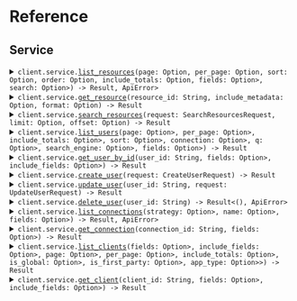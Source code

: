# Reference
## Service
<details><summary><code>client.service.<a href="/src/api/resources/service/client.rs">list_resources</a>(page: Option<i64>, per_page: Option<i64>, sort: Option<String>, order: Option<String>, include_totals: Option<bool>, fields: Option<Option<String>>, search: Option<Option<String>>) -> Result<Vec<Resource>, ApiError></code></summary>
<dl>
<dd>

#### 📝 Description

<dl>
<dd>

<dl>
<dd>

List resources with pagination
</dd>
</dl>
</dd>
</dl>

#### 🔌 Usage

<dl>
<dd>

<dl>
<dd>

```rust
use seed_client_side_params::prelude::*;

#[tokio::main]
async fn main() {
    let config = ClientConfig {
        token: Some("<token>".to_string()),
        ..Default::default()
    };
    let client = ClientSideParamsClient::new(config).expect("Failed to build client");
    client
        .service
        .list_resources(
            &ListResourcesQueryRequest {
                page: 1,
                per_page: 1,
                sort: "created_at".to_string(),
                order: "desc".to_string(),
                include_totals: true,
                fields: Some("fields".to_string()),
                search: Some("search".to_string()),
            },
            None,
        )
        .await;
}
```
</dd>
</dl>
</dd>
</dl>

#### ⚙️ Parameters

<dl>
<dd>

<dl>
<dd>

**page:** `i64` — Zero-indexed page number
    
</dd>
</dl>

<dl>
<dd>

**per_page:** `i64` — Number of items per page
    
</dd>
</dl>

<dl>
<dd>

**sort:** `String` — Sort field
    
</dd>
</dl>

<dl>
<dd>

**order:** `String` — Sort order (asc or desc)
    
</dd>
</dl>

<dl>
<dd>

**include_totals:** `bool` — Whether to include total count
    
</dd>
</dl>

<dl>
<dd>

**fields:** `Option<String>` — Comma-separated list of fields to include
    
</dd>
</dl>

<dl>
<dd>

**search:** `Option<String>` — Search query
    
</dd>
</dl>
</dd>
</dl>


</dd>
</dl>
</details>

<details><summary><code>client.service.<a href="/src/api/resources/service/client.rs">get_resource</a>(resource_id: String, include_metadata: Option<bool>, format: Option<String>) -> Result<Resource, ApiError></code></summary>
<dl>
<dd>

#### 📝 Description

<dl>
<dd>

<dl>
<dd>

Get a single resource
</dd>
</dl>
</dd>
</dl>

#### 🔌 Usage

<dl>
<dd>

<dl>
<dd>

```rust
use seed_client_side_params::prelude::*;

#[tokio::main]
async fn main() {
    let config = ClientConfig {
        token: Some("<token>".to_string()),
        ..Default::default()
    };
    let client = ClientSideParamsClient::new(config).expect("Failed to build client");
    client
        .service
        .get_resource(
            &"resourceId".to_string(),
            &GetResourceQueryRequest {
                include_metadata: true,
                format: "json".to_string(),
            },
            None,
        )
        .await;
}
```
</dd>
</dl>
</dd>
</dl>

#### ⚙️ Parameters

<dl>
<dd>

<dl>
<dd>

**resource_id:** `String` 
    
</dd>
</dl>

<dl>
<dd>

**include_metadata:** `bool` — Include metadata in response
    
</dd>
</dl>

<dl>
<dd>

**format:** `String` — Response format
    
</dd>
</dl>
</dd>
</dl>


</dd>
</dl>
</details>

<details><summary><code>client.service.<a href="/src/api/resources/service/client.rs">search_resources</a>(request: SearchResourcesRequest, limit: Option<i64>, offset: Option<i64>) -> Result<SearchResponse, ApiError></code></summary>
<dl>
<dd>

#### 📝 Description

<dl>
<dd>

<dl>
<dd>

Search resources with complex parameters
</dd>
</dl>
</dd>
</dl>

#### 🔌 Usage

<dl>
<dd>

<dl>
<dd>

```rust
use seed_client_side_params::prelude::*;

#[tokio::main]
async fn main() {
    let config = ClientConfig {
        token: Some("<token>".to_string()),
        ..Default::default()
    };
    let client = ClientSideParamsClient::new(config).expect("Failed to build client");
    client
        .service
        .search_resources(
            &SearchResourcesRequest {
                limit: 1,
                offset: 1,
                query: Some("query".to_string()),
                filters: Some(HashMap::from([(
                    "filters".to_string(),
                    serde_json::json!({"key":"value"}),
                )])),
            },
            None,
        )
        .await;
}
```
</dd>
</dl>
</dd>
</dl>

#### ⚙️ Parameters

<dl>
<dd>

<dl>
<dd>

**query:** `Option<String>` — Search query text
    
</dd>
</dl>

<dl>
<dd>

**filters:** `Option<std::collections::HashMap<String, serde_json::Value>>` 
    
</dd>
</dl>

<dl>
<dd>

**limit:** `i64` — Maximum results to return
    
</dd>
</dl>

<dl>
<dd>

**offset:** `i64` — Offset for pagination
    
</dd>
</dl>
</dd>
</dl>


</dd>
</dl>
</details>

<details><summary><code>client.service.<a href="/src/api/resources/service/client.rs">list_users</a>(page: Option<Option<i64>>, per_page: Option<Option<i64>>, include_totals: Option<Option<bool>>, sort: Option<Option<String>>, connection: Option<Option<String>>, q: Option<Option<String>>, search_engine: Option<Option<String>>, fields: Option<Option<String>>) -> Result<PaginatedUserResponse, ApiError></code></summary>
<dl>
<dd>

#### 📝 Description

<dl>
<dd>

<dl>
<dd>

List or search for users
</dd>
</dl>
</dd>
</dl>

#### 🔌 Usage

<dl>
<dd>

<dl>
<dd>

```rust
use seed_client_side_params::prelude::*;

#[tokio::main]
async fn main() {
    let config = ClientConfig {
        token: Some("<token>".to_string()),
        ..Default::default()
    };
    let client = ClientSideParamsClient::new(config).expect("Failed to build client");
    client
        .service
        .list_users(
            &ListUsersQueryRequest {
                page: Some(1),
                per_page: Some(1),
                include_totals: Some(true),
                sort: Some("sort".to_string()),
                connection: Some("connection".to_string()),
                q: Some("q".to_string()),
                search_engine: Some("search_engine".to_string()),
                fields: Some("fields".to_string()),
            },
            None,
        )
        .await;
}
```
</dd>
</dl>
</dd>
</dl>

#### ⚙️ Parameters

<dl>
<dd>

<dl>
<dd>

**page:** `Option<i64>` — Page index of the results to return. First page is 0.
    
</dd>
</dl>

<dl>
<dd>

**per_page:** `Option<i64>` — Number of results per page.
    
</dd>
</dl>

<dl>
<dd>

**include_totals:** `Option<bool>` — Return results inside an object that contains the total result count (true) or as a direct array of results (false, default).
    
</dd>
</dl>

<dl>
<dd>

**sort:** `Option<String>` — Field to sort by. Use field:order where order is 1 for ascending and -1 for descending.
    
</dd>
</dl>

<dl>
<dd>

**connection:** `Option<String>` — Connection filter
    
</dd>
</dl>

<dl>
<dd>

**q:** `Option<String>` — Query string following Lucene query string syntax
    
</dd>
</dl>

<dl>
<dd>

**search_engine:** `Option<String>` — Search engine version (v1, v2, or v3)
    
</dd>
</dl>

<dl>
<dd>

**fields:** `Option<String>` — Comma-separated list of fields to include or exclude
    
</dd>
</dl>
</dd>
</dl>


</dd>
</dl>
</details>

<details><summary><code>client.service.<a href="/src/api/resources/service/client.rs">get_user_by_id</a>(user_id: String, fields: Option<Option<String>>, include_fields: Option<Option<bool>>) -> Result<User, ApiError></code></summary>
<dl>
<dd>

#### 📝 Description

<dl>
<dd>

<dl>
<dd>

Get a user by ID
</dd>
</dl>
</dd>
</dl>

#### 🔌 Usage

<dl>
<dd>

<dl>
<dd>

```rust
use seed_client_side_params::prelude::*;

#[tokio::main]
async fn main() {
    let config = ClientConfig {
        token: Some("<token>".to_string()),
        ..Default::default()
    };
    let client = ClientSideParamsClient::new(config).expect("Failed to build client");
    client
        .service
        .get_user_by_id(
            &"userId".to_string(),
            &GetUserByIdQueryRequest {
                fields: Some("fields".to_string()),
                include_fields: Some(true),
            },
            None,
        )
        .await;
}
```
</dd>
</dl>
</dd>
</dl>

#### ⚙️ Parameters

<dl>
<dd>

<dl>
<dd>

**user_id:** `String` 
    
</dd>
</dl>

<dl>
<dd>

**fields:** `Option<String>` — Comma-separated list of fields to include or exclude
    
</dd>
</dl>

<dl>
<dd>

**include_fields:** `Option<bool>` — true to include the fields specified, false to exclude them
    
</dd>
</dl>
</dd>
</dl>


</dd>
</dl>
</details>

<details><summary><code>client.service.<a href="/src/api/resources/service/client.rs">create_user</a>(request: CreateUserRequest) -> Result<User, ApiError></code></summary>
<dl>
<dd>

#### 📝 Description

<dl>
<dd>

<dl>
<dd>

Create a new user
</dd>
</dl>
</dd>
</dl>

#### 🔌 Usage

<dl>
<dd>

<dl>
<dd>

```rust
use seed_client_side_params::prelude::*;

#[tokio::main]
async fn main() {
    let config = ClientConfig {
        token: Some("<token>".to_string()),
        ..Default::default()
    };
    let client = ClientSideParamsClient::new(config).expect("Failed to build client");
    client
        .service
        .create_user(
            &CreateUserRequest {
                email: "email".to_string(),
                email_verified: Some(true),
                username: Some("username".to_string()),
                password: Some("password".to_string()),
                phone_number: Some("phone_number".to_string()),
                phone_verified: Some(true),
                user_metadata: Some(HashMap::from([(
                    "user_metadata".to_string(),
                    serde_json::json!({"key":"value"}),
                )])),
                app_metadata: Some(HashMap::from([(
                    "app_metadata".to_string(),
                    serde_json::json!({"key":"value"}),
                )])),
                connection: "connection".to_string(),
            },
            None,
        )
        .await;
}
```
</dd>
</dl>
</dd>
</dl>


</dd>
</dl>
</details>

<details><summary><code>client.service.<a href="/src/api/resources/service/client.rs">update_user</a>(user_id: String, request: UpdateUserRequest) -> Result<User, ApiError></code></summary>
<dl>
<dd>

#### 📝 Description

<dl>
<dd>

<dl>
<dd>

Update a user
</dd>
</dl>
</dd>
</dl>

#### 🔌 Usage

<dl>
<dd>

<dl>
<dd>

```rust
use seed_client_side_params::prelude::*;

#[tokio::main]
async fn main() {
    let config = ClientConfig {
        token: Some("<token>".to_string()),
        ..Default::default()
    };
    let client = ClientSideParamsClient::new(config).expect("Failed to build client");
    client
        .service
        .update_user(
            &"userId".to_string(),
            &UpdateUserRequest {
                email: Some("email".to_string()),
                email_verified: Some(true),
                username: Some("username".to_string()),
                phone_number: Some("phone_number".to_string()),
                phone_verified: Some(true),
                user_metadata: Some(HashMap::from([(
                    "user_metadata".to_string(),
                    serde_json::json!({"key":"value"}),
                )])),
                app_metadata: Some(HashMap::from([(
                    "app_metadata".to_string(),
                    serde_json::json!({"key":"value"}),
                )])),
                password: Some("password".to_string()),
                blocked: Some(true),
            },
            None,
        )
        .await;
}
```
</dd>
</dl>
</dd>
</dl>

#### ⚙️ Parameters

<dl>
<dd>

<dl>
<dd>

**user_id:** `String` 
    
</dd>
</dl>
</dd>
</dl>


</dd>
</dl>
</details>

<details><summary><code>client.service.<a href="/src/api/resources/service/client.rs">delete_user</a>(user_id: String) -> Result<(), ApiError></code></summary>
<dl>
<dd>

#### 📝 Description

<dl>
<dd>

<dl>
<dd>

Delete a user
</dd>
</dl>
</dd>
</dl>

#### 🔌 Usage

<dl>
<dd>

<dl>
<dd>

```rust
use seed_client_side_params::prelude::*;

#[tokio::main]
async fn main() {
    let config = ClientConfig {
        token: Some("<token>".to_string()),
        ..Default::default()
    };
    let client = ClientSideParamsClient::new(config).expect("Failed to build client");
    client
        .service
        .delete_user(&"userId".to_string(), None)
        .await;
}
```
</dd>
</dl>
</dd>
</dl>

#### ⚙️ Parameters

<dl>
<dd>

<dl>
<dd>

**user_id:** `String` 
    
</dd>
</dl>
</dd>
</dl>


</dd>
</dl>
</details>

<details><summary><code>client.service.<a href="/src/api/resources/service/client.rs">list_connections</a>(strategy: Option<Option<String>>, name: Option<Option<String>>, fields: Option<Option<String>>) -> Result<Vec<Connection>, ApiError></code></summary>
<dl>
<dd>

#### 📝 Description

<dl>
<dd>

<dl>
<dd>

List all connections
</dd>
</dl>
</dd>
</dl>

#### 🔌 Usage

<dl>
<dd>

<dl>
<dd>

```rust
use seed_client_side_params::prelude::*;

#[tokio::main]
async fn main() {
    let config = ClientConfig {
        token: Some("<token>".to_string()),
        ..Default::default()
    };
    let client = ClientSideParamsClient::new(config).expect("Failed to build client");
    client
        .service
        .list_connections(
            &ListConnectionsQueryRequest {
                strategy: Some("strategy".to_string()),
                name: Some("name".to_string()),
                fields: Some("fields".to_string()),
            },
            None,
        )
        .await;
}
```
</dd>
</dl>
</dd>
</dl>

#### ⚙️ Parameters

<dl>
<dd>

<dl>
<dd>

**strategy:** `Option<String>` — Filter by strategy type (e.g., auth0, google-oauth2, samlp)
    
</dd>
</dl>

<dl>
<dd>

**name:** `Option<String>` — Filter by connection name
    
</dd>
</dl>

<dl>
<dd>

**fields:** `Option<String>` — Comma-separated list of fields to include
    
</dd>
</dl>
</dd>
</dl>


</dd>
</dl>
</details>

<details><summary><code>client.service.<a href="/src/api/resources/service/client.rs">get_connection</a>(connection_id: String, fields: Option<Option<String>>) -> Result<Connection, ApiError></code></summary>
<dl>
<dd>

#### 📝 Description

<dl>
<dd>

<dl>
<dd>

Get a connection by ID
</dd>
</dl>
</dd>
</dl>

#### 🔌 Usage

<dl>
<dd>

<dl>
<dd>

```rust
use seed_client_side_params::prelude::*;

#[tokio::main]
async fn main() {
    let config = ClientConfig {
        token: Some("<token>".to_string()),
        ..Default::default()
    };
    let client = ClientSideParamsClient::new(config).expect("Failed to build client");
    client
        .service
        .get_connection(
            &"connectionId".to_string(),
            &GetConnectionQueryRequest {
                fields: Some("fields".to_string()),
            },
            None,
        )
        .await;
}
```
</dd>
</dl>
</dd>
</dl>

#### ⚙️ Parameters

<dl>
<dd>

<dl>
<dd>

**connection_id:** `String` 
    
</dd>
</dl>

<dl>
<dd>

**fields:** `Option<String>` — Comma-separated list of fields to include
    
</dd>
</dl>
</dd>
</dl>


</dd>
</dl>
</details>

<details><summary><code>client.service.<a href="/src/api/resources/service/client.rs">list_clients</a>(fields: Option<Option<String>>, include_fields: Option<Option<bool>>, page: Option<Option<i64>>, per_page: Option<Option<i64>>, include_totals: Option<Option<bool>>, is_global: Option<Option<bool>>, is_first_party: Option<Option<bool>>, app_type: Option<Option<Vec<String>>>) -> Result<PaginatedClientResponse, ApiError></code></summary>
<dl>
<dd>

#### 📝 Description

<dl>
<dd>

<dl>
<dd>

List all clients/applications
</dd>
</dl>
</dd>
</dl>

#### 🔌 Usage

<dl>
<dd>

<dl>
<dd>

```rust
use seed_client_side_params::prelude::*;

#[tokio::main]
async fn main() {
    let config = ClientConfig {
        token: Some("<token>".to_string()),
        ..Default::default()
    };
    let client = ClientSideParamsClient::new(config).expect("Failed to build client");
    client
        .service
        .list_clients(
            &ListClientsQueryRequest {
                fields: Some("fields".to_string()),
                include_fields: Some(true),
                page: Some(1),
                per_page: Some(1),
                include_totals: Some(true),
                is_global: Some(true),
                is_first_party: Some(true),
                app_type: Some(vec!["app_type".to_string(), "app_type".to_string()]),
            },
            None,
        )
        .await;
}
```
</dd>
</dl>
</dd>
</dl>

#### ⚙️ Parameters

<dl>
<dd>

<dl>
<dd>

**fields:** `Option<String>` — Comma-separated list of fields to include
    
</dd>
</dl>

<dl>
<dd>

**include_fields:** `Option<bool>` — Whether specified fields are included or excluded
    
</dd>
</dl>

<dl>
<dd>

**page:** `Option<i64>` — Page number (zero-based)
    
</dd>
</dl>

<dl>
<dd>

**per_page:** `Option<i64>` — Number of results per page
    
</dd>
</dl>

<dl>
<dd>

**include_totals:** `Option<bool>` — Include total count in response
    
</dd>
</dl>

<dl>
<dd>

**is_global:** `Option<bool>` — Filter by global clients
    
</dd>
</dl>

<dl>
<dd>

**is_first_party:** `Option<bool>` — Filter by first party clients
    
</dd>
</dl>

<dl>
<dd>

**app_type:** `Option<Vec<String>>` — Filter by application type (spa, native, regular_web, non_interactive)
    
</dd>
</dl>
</dd>
</dl>


</dd>
</dl>
</details>

<details><summary><code>client.service.<a href="/src/api/resources/service/client.rs">get_client</a>(client_id: String, fields: Option<Option<String>>, include_fields: Option<Option<bool>>) -> Result<Client, ApiError></code></summary>
<dl>
<dd>

#### 📝 Description

<dl>
<dd>

<dl>
<dd>

Get a client by ID
</dd>
</dl>
</dd>
</dl>

#### 🔌 Usage

<dl>
<dd>

<dl>
<dd>

```rust
use seed_client_side_params::prelude::*;

#[tokio::main]
async fn main() {
    let config = ClientConfig {
        token: Some("<token>".to_string()),
        ..Default::default()
    };
    let client = ClientSideParamsClient::new(config).expect("Failed to build client");
    client
        .service
        .get_client(
            &"clientId".to_string(),
            &GetClientQueryRequest {
                fields: Some("fields".to_string()),
                include_fields: Some(true),
            },
            None,
        )
        .await;
}
```
</dd>
</dl>
</dd>
</dl>

#### ⚙️ Parameters

<dl>
<dd>

<dl>
<dd>

**client_id:** `String` 
    
</dd>
</dl>

<dl>
<dd>

**fields:** `Option<String>` — Comma-separated list of fields to include
    
</dd>
</dl>

<dl>
<dd>

**include_fields:** `Option<bool>` — Whether specified fields are included or excluded
    
</dd>
</dl>
</dd>
</dl>


</dd>
</dl>
</details>
